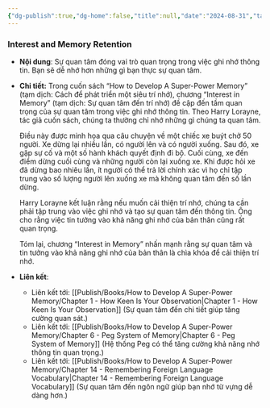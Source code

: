 ```yaml
---
{"dg-publish":true,"dg-home":false,"title":null,"date":"2024-08-31","tags":["#books","#memory","#How_to_Develop_A_Super_Power_Memory"],"Chương":"Chương4","dg-path":"Books/How to Develop A Super-Power Memory/Chapter 4 - Interest in Memory.md","permalink":"/books/how-to-develop-a-super-power-memory/chapter-4-interest-in-memory/","dgPassFrontmatter":true,"noteIcon":"","updated":"2025-01-30T18:37:38.418+07:00"}
---
```


### Interest and Memory Retention

- **Nội dung**: Sự quan tâm đóng vai trò quan trọng trong việc ghi nhớ thông tin. Bạn sẽ dễ nhớ hơn những gì bạn thực sự quan tâm.
- **Chi tiết:**
	Trong cuốn sách “How to Develop A Super-Power Memory” (tạm dịch: Cách để phát triển một siêu trí nhớ), chương “Interest in Memory” (tạm dịch: Sự quan tâm đến trí nhớ) đề cập đến tầm quan trọng của sự quan tâm trong việc ghi nhớ thông tin. Theo Harry Lorayne, tác giả cuốn sách, chúng ta thường chỉ nhớ những gì chúng ta quan tâm.
	
	Điều này được minh họa qua câu chuyện về một chiếc xe buýt chở 50 người. Xe dừng lại nhiều lần, có người lên và có người xuống. Sau đó, xe gặp sự cố và một số hành khách quyết định đi bộ. Cuối cùng, xe đến điểm dừng cuối cùng và những người còn lại xuống xe. Khi được hỏi xe đã dừng bao nhiêu lần, ít người có thể trả lời chính xác vì họ chỉ tập trung vào số lượng người lên xuống xe mà không quan tâm đến số lần dừng.
	
	Harry Lorayne kết luận rằng nếu muốn cải thiện trí nhớ, chúng ta cần phải tập trung vào việc ghi nhớ và tạo sự quan tâm đến thông tin. Ông cho rằng việc tin tưởng vào khả năng ghi nhớ của bản thân cũng rất quan trọng.
	
	Tóm lại, chương “Interest in Memory” nhấn mạnh rằng sự quan tâm và tin tưởng vào khả năng ghi nhớ của bản thân là chìa khóa để cải thiện trí nhớ.
- **Liên kết**:
    - Liên kết tới: [[Publish/Books/How to Develop A Super-Power Memory/Chapter 1 - How Keen Is Your Observation\|Chapter 1 - How Keen Is Your Observation]] (Sự quan tâm đến chi tiết giúp tăng cường quan sát.)
    - Liên kết tới: [[Publish/Books/How to Develop A Super-Power Memory/Chapter 6 - Peg System of Memory\|Chapter 6 - Peg System of Memory]] (Hệ thống Peg có thể tăng cường khả năng nhớ thông tin quan trọng.)
    - Liên kết tới: [[Publish/Books/How to Develop A Super-Power Memory/Chapter 14 - Remembering Foreign Language Vocabulary\|Chapter 14 - Remembering Foreign Language Vocabulary]] (Sự quan tâm đến ngôn ngữ giúp bạn nhớ từ vựng dễ dàng hơn.)


